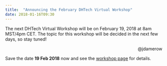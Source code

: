 ```yaml
---
title:  "Announcing the February DHTech Virtual Workshop"
date: 2018-01-16T09:30
---
```


The next DHTech Virtual Workshop will be on February 19, 2018 at 8am MST/4pm CET. The topic for this workshop will be decided in the next few days, so stay tuned!

<div style="text-align: right">@jdamerow</div>

Save the date **19 Feb 2018** now and see the [workshop page](https://diging.atlassian.net/wiki/spaces/DH2017/pages/203325441/02+2018+DHTech+Virtual+Workshop) for details.
